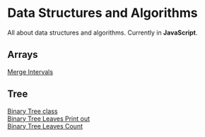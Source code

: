 # Data Structures and Algorithms
All about data structures and algorithms.
Currently in **JavaScript**.

## Arrays
[Merge Intervals](JS/Arrays/MergeIntervals.js)

## Tree
[Binary Tree class](JS/Tree/BinaryTreeClass.mjs)  
[Binary Tree Leaves Print out](JS/Tree/BinaryTreeLeaves.mjs)  
[Binary Tree Leaves Count](JS/Tree/BinaryTreeLeaves.mjs)  